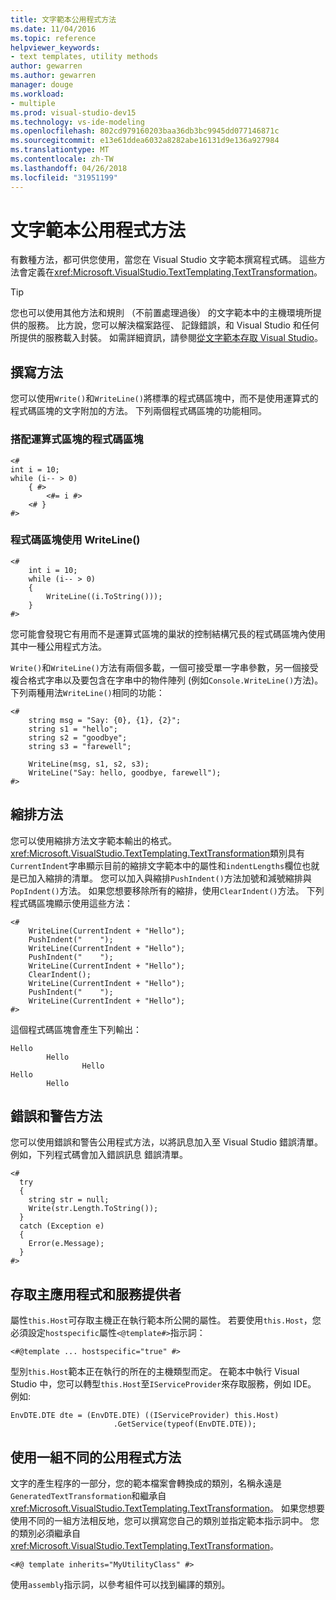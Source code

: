 ```yaml
---
title: 文字範本公用程式方法
ms.date: 11/04/2016
ms.topic: reference
helpviewer_keywords:
- text templates, utility methods
author: gewarren
ms.author: gewarren
manager: douge
ms.workload:
- multiple
ms.prod: visual-studio-dev15
ms.technology: vs-ide-modeling
ms.openlocfilehash: 802cd979160203baa36db3bc9945dd077146871c
ms.sourcegitcommit: e13e61ddea6032a8282abe16131d9e136a927984
ms.translationtype: MT
ms.contentlocale: zh-TW
ms.lasthandoff: 04/26/2018
ms.locfileid: "31951199"
---
```

# <a name="text-template-utility-methods"></a>文字範本公用程式方法

有數種方法，都可供您使用，當您在 Visual Studio 文字範本撰寫程式碼。 這些方法會定義在<xref:Microsoft.VisualStudio.TextTemplating.TextTransformation>。

> [!TIP]
> 您也可以使用其他方法和規則 （不前置處理過後） 的文字範本中的主機環境所提供的服務。 比方說，您可以解決檔案路徑、 記錄錯誤，和 Visual Studio 和任何所提供的服務載入封裝。 如需詳細資訊，請參閱[從文字範本存取 Visual Studio](http://msdn.microsoft.com/0556f20c-fef4-41a9-9597-53afab4ab9e4)。

## <a name="write-methods"></a>撰寫方法

您可以使用`Write()`和`WriteLine()`將標準的程式碼區塊中，而不是使用運算式的程式碼區塊的文字附加的方法。 下列兩個程式碼區塊的功能相同。

### <a name="code-block-with-an-expression-block"></a>搭配運算式區塊的程式碼區塊

```
<#
int i = 10;
while (i-- > 0)
    { #>
        <#= i #>
    <# }
#>
```

### <a name="code-block-using-writeline"></a>程式碼區塊使用 WriteLine()

```
<#
    int i = 10;
    while (i-- > 0)
    {
        WriteLine((i.ToString()));
    }
#>
```

您可能會發現它有用而不是運算式區塊的巢狀的控制結構冗長的程式碼區塊內使用其中一種公用程式方法。

`Write()`和`WriteLine()`方法有兩個多載，一個可接受單一字串參數，另一個接受複合格式字串以及要包含在字串中的物件陣列 (例如`Console.WriteLine()`方法)。 下列兩種用法`WriteLine()`相同的功能：

```
<#
    string msg = "Say: {0}, {1}, {2}";
    string s1 = "hello";
    string s2 = "goodbye";
    string s3 = "farewell";

    WriteLine(msg, s1, s2, s3);
    WriteLine("Say: hello, goodbye, farewell");
#>
```

## <a name="indentation-methods"></a>縮排方法

您可以使用縮排方法文字範本輸出的格式。 <xref:Microsoft.VisualStudio.TextTemplating.TextTransformation>類別具有`CurrentIndent`字串顯示目前的縮排文字範本中的屬性和`indentLengths`欄位也就是已加入縮排的清單。 您可以加入與縮排`PushIndent()`方法加號和減號縮排與`PopIndent()`方法。 如果您想要移除所有的縮排，使用`ClearIndent()`方法。 下列程式碼區塊顯示使用這些方法：

```
<#
    WriteLine(CurrentIndent + "Hello");
    PushIndent("    ");
    WriteLine(CurrentIndent + "Hello");
    PushIndent("    ");
    WriteLine(CurrentIndent + "Hello");
    ClearIndent();
    WriteLine(CurrentIndent + "Hello");
    PushIndent("    ");
    WriteLine(CurrentIndent + "Hello");
#>
```

這個程式碼區塊會產生下列輸出：

```
Hello
        Hello
                Hello
Hello
        Hello
```

## <a name="error-and-warning-methods"></a>錯誤和警告方法

您可以使用錯誤和警告公用程式方法，以將訊息加入至 Visual Studio 錯誤清單。 例如，下列程式碼會加入錯誤訊息 錯誤清單。

```
<#
  try
  {
    string str = null;
    Write(str.Length.ToString());
  }
  catch (Exception e)
  {
    Error(e.Message);
  }
#>
```

## <a name="access-to-host-and-service-provider"></a>存取主應用程式和服務提供者

屬性`this.Host`可存取主機正在執行範本所公開的屬性。 若要使用`this.Host`，您必須設定`hostspecific`屬性`<@template#>`指示詞：

`<#@template ... hostspecific="true" #>`

型別`this.Host`範本正在執行的所在的主機類型而定。 在範本中執行 Visual Studio 中，您可以轉型`this.Host`至`IServiceProvider`來存取服務，例如 IDE。 例如: 

```
EnvDTE.DTE dte = (EnvDTE.DTE) ((IServiceProvider) this.Host)
                       .GetService(typeof(EnvDTE.DTE));
```

## <a name="using-a-different-set-of-utility-methods"></a>使用一組不同的公用程式方法

文字的產生程序的一部分，您的範本檔案會轉換成的類別，名稱永遠是`GeneratedTextTransformation`和繼承自<xref:Microsoft.VisualStudio.TextTemplating.TextTransformation>。 如果您想要使用不同的一組方法相反地，您可以撰寫您自己的類別並指定範本指示詞中。 您的類別必須繼承自<xref:Microsoft.VisualStudio.TextTemplating.TextTransformation>。

```
<#@ template inherits="MyUtilityClass" #>
```

使用`assembly`指示詞，以參考組件可以找到編譯的類別。